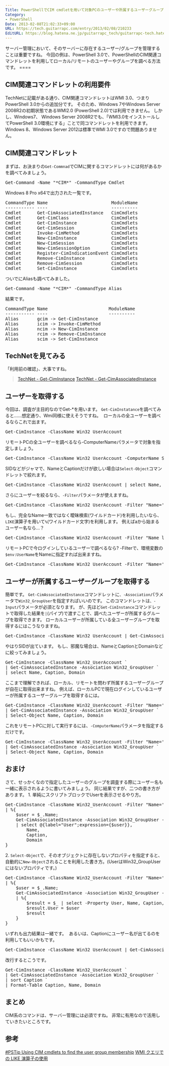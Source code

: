 ```yaml
---
Title: PowerShellでCIM cmdletを用いて対象PCのユーザーや所属するユーザーグループを調べる
Category:
- PowerShell
Date: 2013-02-08T21:02:33+09:00
URL: https://tech.guitarrapc.com/entry/2013/02/08/210233
EditURL: https://blog.hatena.ne.jp/guitarrapc_tech/guitarrapc-tech.hatenablog.com/atom/entry/11696248318757675422
---
```


<p>サーバー管理において、そのサーバーに存在するユーザー/グループを管理することは重要ですね。 今回の例は、PowerShell 3.0で、PowerShellのCIM関連コマンドレットを利用してローカル/リモートのユーザーやグループを調べる方法です。 ====</p>
<h2>CIM関連コマンドレットの利用要件</h2>
<p>TechNetに記載がある通り、CIM関連コマンドレットはWMI 3.0、つまりPowerShell 3.0からの追加分です。 そのため、Windows 7やWindows Server 2008R2の初期状態であるWMI2.0 (PowerShell 2.0)では利用できません。 しかし、Windows7、 Windows Server 2008R2でも、「WMI3.0をインストールしてPowerShell 3.0環境にする」ことで同コマンドレットを利用できます。 Windows 8、Windows Server 2012は標準でWMI 3.0ですので問題ありません。</p>
<h2>CIM関連コマンドレット</h2>
<p>まずは、お決まりの<code>Get-Commnad</code>でCIMに関するコマンドレットには何があるかを調べてみましょう。</p>
<pre class="code lang-ps1" data-lang="ps1" data-unlink=""><span class="synStatement">Get-Command -Name</span> <span class="synConstant">"*CIM*"</span> -CommandType Cmdlet</pre>
<p>Windows 8 Pro x64で出力された一覧です。</p>
<pre class="brush: powershell">CommandType Name                        ModuleName
----------- ----                        ----------
Cmdlet      Get-CimAssociatedInstance   CimCmdlets
Cmdlet      Get-CimClass                CimCmdlets
Cmdlet      Get-CimInstance             CimCmdlets
Cmdlet      Get-CimSession              CimCmdlets
Cmdlet      Invoke-CimMethod            CimCmdlets
Cmdlet      New-CimInstance             CimCmdlets
Cmdlet      New-CimSession              CimCmdlets
Cmdlet      New-CimSessionOption        CimCmdlets
Cmdlet      Register-CimIndicationEvent CimCmdlets
Cmdlet      Remove-CimInstance          CimCmdlets
Cmdlet      Remove-CimSession           CimCmdlets
Cmdlet      Set-CimInstance             CimCmdlets
</pre>
<p>ついでにAliasも調べてみました。</p>
<pre class="code lang-ps1" data-lang="ps1" data-unlink=""><span class="synStatement">Get-Command</span> -Name <span class="synConstant">"*CIM*"</span> -CommandType Alias
</pre>
<p>結果です。</p>
<pre class="code lang-ps1" data-lang="ps1" data-unlink=""><span class="synStatement">CommandType Name                       ModuleName
----------- ----                       ----------</span><span class="synConstant">
Alias       gcim -&gt; Get-CimInstance              
Alias       icim -&gt; Invoke-CimMethod             
Alias       ncim -&gt; New-CimInstance              
Alias       rcim -&gt; Remove-CimInstance           
Alias       scim -&gt; Set-CimInstance              
</span></pre>
<h2>TechNetを見てみる</h2>
<p>「利用前の確認」、大事ですね。</p>
<blockquote><a href="http://technet.microsoft.com/en-us/library/jj590758.aspx" target="_blank">TechNet - Get-CimInstance</a> <a href="http://technet.microsoft.com/en-us/library/jj590758.aspx" target="_blank">TechNet - Get-CimAssociatedInstance</a></blockquote>
<h2>ユーザーを取得する</h2>
<p>今回は、調査が主目的なのでGet-*を用います。 <code>Get-CimInstatance</code>を調べてみると……想定通り、Wmi同様に使えそうですね。  ローカルの全ユーザーを調べるならこれで出ます。</p>
<pre class="code lang-ps1" data-lang="ps1" data-unlink=""><span class="synStatement">Get-CimInstance</span> -ClassName Win32_UserAccount
</pre>
<p>リモートPCの全ユーザーを調べるなら-ComputerNameパラメータで対象を指定しましょう。</p>
<pre class="code lang-ps1" data-lang="ps1" data-unlink=""><span class="synStatement">Get-CimInstance</span> -ClassName Win32_UserAccount -ComputerName Server01
</pre>
<p>SIDなどがジャマで、NameとCaptionだけが欲しい場合は<code>Select-Object</code>コマンドレットで絞れます。</p>
<pre class="code lang-ps1" data-lang="ps1" data-unlink=""><span class="synStatement">Get-CimInstance</span> -ClassName Win32_UserAccount | select Name, Caption
</pre>
<p>さらにユーザーを絞るなら、<code>-Filter</code>パラメータが使えますね。</p>
<pre class="code lang-ps1" data-lang="ps1" data-unlink=""><span class="synStatement">Get-CimInstance</span> -ClassName Win32_UserAccount -<span class="synStatement">Filter</span> <span class="synConstant">"Name='foo'"</span> | select Name, Caption
</pre>
<p>もし、完全なName一致ではなく曖昧検索(ワイルドカード)を利用したいなら、<code>LIKE</code>演算子を用いて<code>%</code>(ワイルドカード文字)を利用します。 例えばaから始まるユーザー名なら…？</p>
<pre class="code lang-ps1" data-lang="ps1" data-unlink=""><span class="synStatement">Get-CimInstance</span> -ClassName Win32_UserAccount -<span class="synStatement">Filter</span> <span class="synConstant">"Name like 'a%'"</span> | select Name, Caption
</pre>
<p>リモートPCで今ログインしているユーザーで調べるなら? -Filterで、環境変数の<code>$env:UserName</code>をNameに指定すれば出来ますね。</p>
<pre class="code lang-ps1" data-lang="ps1" data-unlink=""><span class="synStatement">Get-CimInstance</span> -ClassName Win32_UserAccount -<span class="synStatement">Filter</span> <span class="synConstant">"Name='</span><span class="synIdentifier">$env</span><span class="synConstant">:UserName'"</span> -ComputerName Server01 | select Name, Caption
</pre>
<h2>ユーザーが所属するユーザーグループを取得する</h2>
<p>簡単です。 <code>Get-CimAssociatedInstance</code>コマンドレットに<code>、-Association</code>パラメータで<code>Win32_GroupUser</code>を指定すればいいのです。 このコマンドレットは<code>、-Input</code>パラメータが必須となります。 が、先ほど<code>Get-CimInstance</code>コマンドレットで取得した結果を<code>|</code>(パイプ)で渡すことで、調べたユーザーが所属するグループを取得できます。 ローカルユーザーが所属している全ユーザーグループを取得するにはこうなりますね。</p>
<pre class="code lang-ps1" data-lang="ps1" data-unlink=""><span class="synStatement">Get-CimInstance</span> -ClassName Win32_UserAccount | <span class="synStatement">Get-CimAssociatedInstance</span> -Association Win32_GroupUser
</pre>
<p>やはりSIDが出ています。 もし、邪魔な場合は、NameとCaptionとDomainなどに絞ってみましょう。</p>
<pre class="code lang-ps1" data-lang="ps1" data-unlink=""><span class="synStatement">Get-CimInstance</span> -ClassName Win32_UserAccount `
| <span class="synStatement">Get-CimAssociatedInstance</span> -Association Win32_GroupUser `
| select Name, Caption, Domain
</pre>
<p>ここまで理解できれば、ローカル、リモートを問わず所属するユーザーグループが自在に取得出来ますね。 例えば、ローカルPCで現在ログインしているユーザーが所属するユーザーグループを取得するには。</p>
<pre class="code lang-ps1" data-lang="ps1" data-unlink=""><span class="synStatement">Get-CimInstance</span> -ClassName Win32_UserAccount -<span class="synStatement">Filter</span> <span class="synConstant">"Name='</span><span class="synIdentifier">$env</span><span class="synConstant">:UserName'"</span> `
| <span class="synStatement">Get-CimAssociatedInstance</span> -Association Win32_GroupUser `
| <span class="synStatement">Select-Object</span> Name, Caption, Domain
</pre>
<p>これをリモートPCに対して実行するには、<code>-ComputerName</code>パラメータを指定するだけです。</p>
<pre class="code lang-ps1" data-lang="ps1" data-unlink=""><span class="synStatement">Get-CimInstance</span> -ClassName Win32_UserAccount -<span class="synStatement">Filter</span> <span class="synConstant">"Name='</span><span class="synIdentifier">$env</span><span class="synConstant">:UserName'"</span>  -ComputerName localhost `
| <span class="synStatement">Get-CimAssociatedInstance</span> -Association Win32_GroupUser `
| <span class="synStatement">Select-Object</span> Name, Caption, Domain
</pre>
<h2>おまけ</h2>
<p>さて、せっかくなので指定したユーザーのグループを調査する際にユーザー名も一緒に表示されるように書いてみましょう。 同じ結果ですが、二つの書き方があります。 1. 単純にスクリプトブロックでUserを表示させるやり方。</p>
<pre class="code lang-ps1" data-lang="ps1" data-unlink=""><span class="synStatement">Get-CimInstance</span> -ClassName Win32_UserAccount -<span class="synStatement">Filter</span> <span class="synConstant">"Name='</span><span class="synIdentifier">$env</span><span class="synConstant">:UserName'"</span> `
| %{
    <span class="synIdentifier">$user</span> = <span class="synType">$_</span>.Name;
    <span class="synStatement">Get-CimAssociatedInstance</span> -Association Win32_GroupUser -InputObject <span class="synType">$_</span> `
    | select @{label=<span class="synConstant">"User"</span>;expression={<span class="synIdentifier">$user</span>}},
        Name,
        Caption,
        Domain
}
</pre>
<p>2. <code>Select-Object</code>で、そのオブジェクトに存在しないプロパティを指定すると、自動的に<code>New-Object</code>されることを利用した書き方。(UserはWin32_GroupUserにはないプロパティです。)</p>
<pre class="code lang-ps1" data-lang="ps1" data-unlink=""><span class="synStatement">Get-CimInstance</span> -ClassName Win32_UserAccount -<span class="synStatement">Filter</span> <span class="synConstant">"Name='</span><span class="synIdentifier">$env</span><span class="synConstant">:UserName'"</span> `
| %{
    <span class="synIdentifier">$user</span> = <span class="synType">$_</span>.Name;
    <span class="synStatement">Get-CimAssociatedInstance</span> -Association Win32_GroupUser -InputObject <span class="synType">$_</span> `
    | %{ 
        <span class="synIdentifier">$result</span> = <span class="synType">$_</span> | select -Property User, Name, Caption, Domain
        <span class="synIdentifier">$result</span>.User = <span class="synIdentifier">$user</span>
        <span class="synIdentifier">$result</span>
    }
}
</pre>
<p>いずれも出力結果は一緒です。  あるいは、Captionにユーザー名が出てるのを利用してもいいかもです。</p>
<pre class="code lang-ps1" data-lang="ps1" data-unlink=""><span class="synStatement">Get-CimInstance</span> -ClassName Win32_UserAccount | <span class="synStatement">Get-CimAssociatedInstance</span> -Association Win32_GroupUser | sort Caption | <span class="synStatement">Format-Table</span> Caption, Name, Domain
</pre>
<p>改行するとこうです。</p>
<pre class="code lang-ps1" data-lang="ps1" data-unlink=""><span class="synStatement">Get-CimInstance</span> -ClassName Win32_UserAccount `
| <span class="synStatement">Get-CimAssociatedInstance</span> -Association Win32_GroupUser `
| sort Caption `
| <span class="synStatement">Format-Table</span> Caption, Name, Domain
</pre>
<h2>まとめ</h2>
<p>CIM系のコマンドは、サーバー管理には必須ですね。 非常に有用なので活用していきたいところです。</p>
<h2>参考</h2>
<p><a href="http://www.powershellmagazine.com/2013/02/08/pstip-using-cim-cmdlets-to-find-the-user-group-membership/?utm_source=feedburner&amp;utm_medium=feed&amp;utm_campaign=Feed%3A+PowershellMagazine+%28PowerShell+Magazine%29" target="_blank">#PSTip Using CIM cmdlets to find the user group membership</a> <a href="http://gallery.technet.microsoft.com/scriptcenter/10862898-b4ee-4ca1-ba9d-46ce54a7d9ab" target="_blank">WMI クエリでの LIKE 演算子の使用</a></p>
